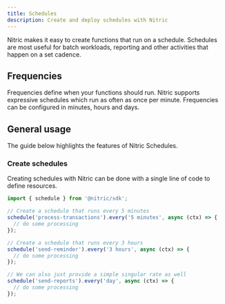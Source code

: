 ```yaml
---
title: Schedules
description: Create and deploy schedules with Nitric
---
```


Nitric makes it easy to create functions that run on a schedule. Schedules are most useful for batch workloads, reporting and other activities that happen on a set cadence.

## Frequencies

Frequencies define when your functions should run. Nitric supports expressive schedules which run as often as once per minute. Frequencies can be configured in minutes, hours and days.

## General usage

The guide below highlights the features of Nitric Schedules.

### Create schedules

Creating schedules with Nitric can be done with a single line of code to define resources.

```javascript
import { schedule } from '@nitric/sdk';

// Create a schedule that runs every 5 minutes
schedule('process-transactions').every('5 minutes', async (ctx) => {
  // do some processing
});

// Create a schedule that runs every 3 hours
schedule('send-reminder').every('3 hours', async (ctx) => {
  // do some processing
});

// We can also just provide a simple singular rate as well
schedule('send-reports').every('day', async (ctx) => {
  // do some processing
});
```

